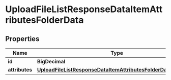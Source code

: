 

# UploadFileListResponseDataItemAttributesFolderData


## Properties

| Name | Type | Description | Notes |
|------------ | ------------- | ------------- | -------------|
|**id** | **BigDecimal** |  |  [optional] |
|**attributes** | [**UploadFileListResponseDataItemAttributesFolderDataAttributes**](UploadFileListResponseDataItemAttributesFolderDataAttributes.md) |  |  [optional] |



